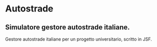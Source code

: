 # Autostrade
## Simulatore gestore autostrade italiane.

Gestore autostrade italiane per un progetto universitario, scritto in JSF.
